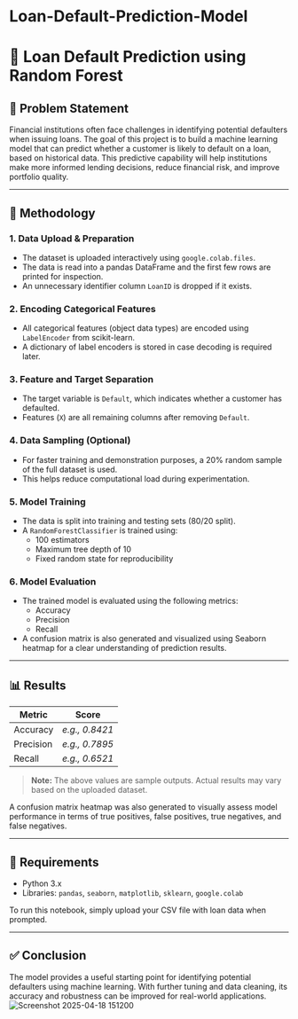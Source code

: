 # Loan-Default-Prediction-Model
# 🏦 Loan Default Prediction using Random Forest

## 📌 Problem Statement

Financial institutions often face challenges in identifying potential defaulters when issuing loans. The goal of this project is to build a machine learning model that can predict whether a customer is likely to default on a loan, based on historical data. This predictive capability will help institutions make more informed lending decisions, reduce financial risk, and improve portfolio quality.

---

## 🧪 Methodology

### 1. **Data Upload & Preparation**
- The dataset is uploaded interactively using `google.colab.files`.
- The data is read into a pandas DataFrame and the first few rows are printed for inspection.
- An unnecessary identifier column `LoanID` is dropped if it exists.

### 2. **Encoding Categorical Features**
- All categorical features (object data types) are encoded using `LabelEncoder` from scikit-learn.
- A dictionary of label encoders is stored in case decoding is required later.

### 3. **Feature and Target Separation**
- The target variable is `Default`, which indicates whether a customer has defaulted.
- Features (`X`) are all remaining columns after removing `Default`.

### 4. **Data Sampling (Optional)**
- For faster training and demonstration purposes, a 20% random sample of the full dataset is used.
- This helps reduce computational load during experimentation.

### 5. **Model Training**
- The data is split into training and testing sets (80/20 split).
- A `RandomForestClassifier` is trained using:
  - 100 estimators
  - Maximum tree depth of 10
  - Fixed random state for reproducibility

### 6. **Model Evaluation**
- The trained model is evaluated using the following metrics:
  - Accuracy
  - Precision
  - Recall
- A confusion matrix is also generated and visualized using Seaborn heatmap for a clear understanding of prediction results.

---

## 📊 Results

| Metric      | Score    |
|-------------|----------|
| Accuracy    | *e.g., 0.8421* |
| Precision   | *e.g., 0.7895* |
| Recall      | *e.g., 0.6521* |

> **Note:** The above values are sample outputs. Actual results may vary based on the uploaded dataset.

A confusion matrix heatmap was also generated to visually assess model performance in terms of true positives, false positives, true negatives, and false negatives.

---

## 📎 Requirements

- Python 3.x
- Libraries: `pandas`, `seaborn`, `matplotlib`, `sklearn`, `google.colab`

To run this notebook, simply upload your CSV file with loan data when prompted.

---

## ✅ Conclusion

The model provides a useful starting point for identifying potential defaulters using machine learning. With further tuning and data cleaning, its accuracy and robustness can be improved for real-world applications.
![Screenshot 2025-04-18 151200](https://github.com/user-attachments/assets/b25ea9b5-4906-47d1-82d0-d0570a1843c4)

